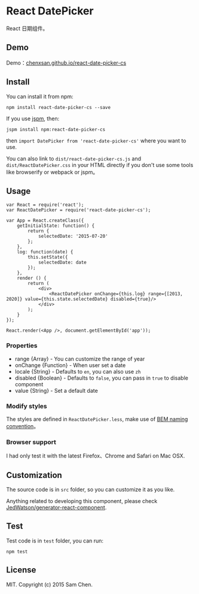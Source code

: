 # React DatePicker

React 日期组件。

## Demo

Demo：[chenxsan.github.io/react-date-picker-cs](http://chenxsan.github.io/react-date-picker-cs/)

## Install

You can install it from npm:

```
npm install react-date-picker-cs --save
```

If you use [jspm](https://github.com/jspm/jspm-cli), then:

```
jspm install npm:react-date-picker-cs
```
then `import DatePicker from 'react-date-picker-cs'` where you want to use.

You can also link to `dist/react-date-picker-cs.js` and `dist/ReactDatePicker.css` in your HTML directly if you don't use some tools like browserify or webpack or jspm。

## Usage

```
var React = require('react');
var ReactDatePicker = require('react-date-picker-cs');

var App = React.createClass({
	getInitialState: function() {
		return {
			selectedDate: '2015-07-20'
		};
	},
	log: function(date) {
		this.setState({
			selectedDate: date
		});
	},
	render () {
		return (
			<div>
				<ReactDatePicker onChange={this.log} range={[2013, 2020]} value={this.state.selectedDate} disabled={true}/>
			</div>
		);
	}
});

React.render(<App />, document.getElementById('app'));
```

### Properties

* range {Array} - You can customize the range of year
* onChange {Function} - When user set a date
* locale {String} - Defaults to `en`, you can also use `zh`
* disabled {Boolean} - Defaults to `false`, you can pass in `true` to disable component
* value {String} - Set a default date

### Modify styles

The styles are defined in `ReactDatePicker.less`, make use of [BEM naming convention](https://en.bem.info/method/definitions/)。

### Browser support

I had only test it with the latest Firefox、Chrome and Safari on Mac OSX.

## Customization

The source code is in `src` folder, so you can customize it as you like.

Anything related to developing this component, please check [JedWatson/generator-react-component](https://github.com/JedWatson/generator-react-component).

## Test

Test code is in `test` folder, you can run:

```
npm test
```

## License

MIT. Copyright (c) 2015 Sam Chen.
